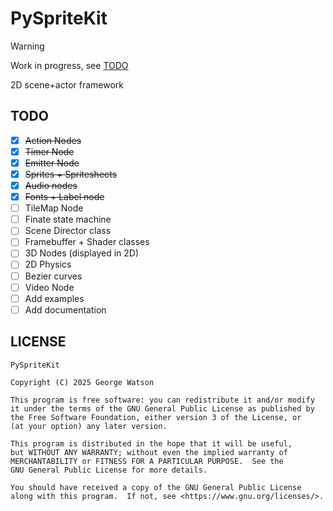 # PySpriteKit

> [!WARNING]
> Work in progress, see [TODO](#todo)

2D scene+actor framework

## TODO

- [X] ~~Action Nodes~~
- [X] ~~Timer Node~~
- [X] ~~Emitter Node~~
- [X] ~~Sprites + Spritesheets~~
- [X] ~~Audio nodes~~
- [X] ~~Fonts + Label node~~
- [ ] TileMap Node
- [ ] Finate state machine
- [ ] Scene Director class
- [ ] Framebuffer + Shader classes
- [ ] 3D Nodes (displayed in 2D)
- [ ] 2D Physics
- [ ] Bezier curves
- [ ] Video Node
- [ ] Add examples
- [ ] Add documentation

## LICENSE

```
PySpriteKit

Copyright (C) 2025 George Watson

This program is free software: you can redistribute it and/or modify
it under the terms of the GNU General Public License as published by
the Free Software Foundation, either version 3 of the License, or
(at your option) any later version.

This program is distributed in the hope that it will be useful,
but WITHOUT ANY WARRANTY; without even the implied warranty of
MERCHANTABILITY or FITNESS FOR A PARTICULAR PURPOSE.  See the
GNU General Public License for more details.

You should have received a copy of the GNU General Public License
along with this program.  If not, see <https://www.gnu.org/licenses/>.
```